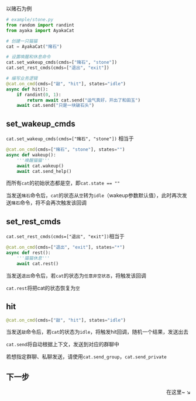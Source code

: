 以赌石为例

```py
# example/stone.py
from random import randint
from ayaka import AyakaCat

# 创建一只猫猫
cat = AyakaCat("赌石")

# 设置唤醒和休息命令
cat.set_wakeup_cmds(cmds=["赌石", "stone"])
cat.set_rest_cmds(cmds=["退出", "exit"])

# 编写业务逻辑
@cat.on_cmd(cmds=["敲", "hit"], states="idle")
async def hit():
    if randint(0, 1):
        return await cat.send("运气真好，开出了和田玉")
    await cat.send("只是一块破石头")
```
## set_wakeup_cmds

`cat.set_wakeup_cmds(cmds=["赌石", "stone"])` 相当于

```py
@cat.on_cmd(cmds=["赌石", "stone"], states="")
async def wakeup():
    '''唤醒猫猫'''
    await cat.wakeup()
    await cat.send_help()
```

而所有`cat`的初始状态都是空，即`cat.state == ""`

当发送`赌石`命令后，`cat`的状态从`空`转为`idle`（wakeup参数默认值），此时再次发送`赌石`命令，将不会再次触发该回调

## set_rest_cmds

`cat.set_rest_cmds(cmds=["退出", "exit"])`相当于

```py
@cat.on_cmd(cmds=["退出", "exit"], states="*")
async def rest():
    '''猫猫休息'''
    await cat.rest()
```

当发送`退出`命令后，若`cat`的状态为`任意非空状态`，将触发该回调

`cat.rest`将把cat的状态恢复为`空`

## hit

```py
@cat.on_cmd(cmds=["敲", "hit"], states="idle")
```

当发送`敲`命令后，若`cat`的状态为`idle`，将触发hit回调，随机一个结果，发送出去

`cat.send`将自动根据上下文，发送到对应的群聊中

若想指定群聊、私聊发送，请使用`cat.send_group`，`cat.send_private`

## 下一步

<div align="right">
    在这里~ ↘
</div>
